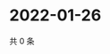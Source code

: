 # 2022-01-26

共 0 条

<!-- BEGIN WEIBO -->
<!-- 最后更新时间 Wed Jan 26 2022 09:59:08 GMT+0800 (China Standard Time) -->

<!-- END WEIBO -->
